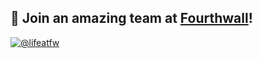 ## 👋 Join an amazing team at [Fourthwall](https://jobs.fourthwall.com)!
[![@lifeatfw](https://i.imgur.com/eRNm3tS.png)](https://instagram.com/lifeatfw)
